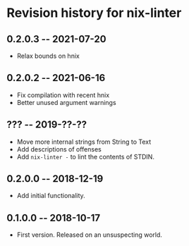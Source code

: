 # Revision history for nix-linter

## 0.2.0.3 -- 2021-07-20

* Relax bounds on hnix

## 0.2.0.2 -- 2021-06-16

* Fix compilation with recent hnix
* Better unused argument warnings

## ??? -- 2019-??-??
* Move more internal strings from String to Text
* Add descriptions of offenses
* Add `nix-linter -` to lint the contents of STDIN.

## 0.2.0.0 -- 2018-12-19

* Add initial functionality.

## 0.1.0.0 -- 2018-10-17

* First version. Released on an unsuspecting world.
